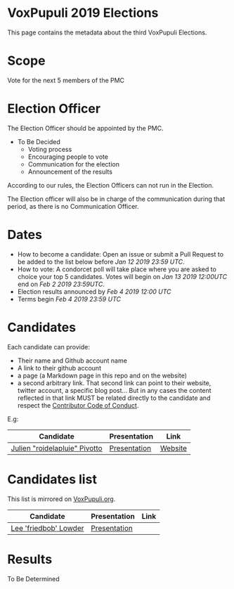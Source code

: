 # VoxPupuli 2019 Elections

This page contains the metadata about the third VoxPupuli Elections.

# Scope

Vote for the next 5 members of the PMC

# Election Officer

The Election Officer should be appointed by the PMC.

* To Be Decided
  * Voting process
  * Encouraging people to vote
  * Communication for the election
  * Announcement of the results

According to our rules, the Election Officers can not run in the Election.

The Election officer will also be in charge of the communication during that
period, as there is no Communication Officer.

# Dates

* How to become a candidate: Open an issue or submit a Pull Request to be added
  to the list below before *Jan 12 2019 23:59 UTC*.
* How to vote: A condorcet poll will take place where you are asked to choice your
  top 5 candidates. Votes will begin on *Jan 13 2019 12:00UTC* end on
  *Feb 2 2019 23:59UTC*.
* Election results announced by *Feb 4 2019 12:00 UTC*
* Terms begin *Feb 4 2019 23:59 UTC*

# Candidates

Each candidate can provide:

- Their name and Github account name
- A link to their github account
- a page (a Markdown page in this repo and on the website)
- a second arbitrary link. That second link can point to their website, twitter
  account, a specific blog post... But in any cases the content
  reflected in that link MUST be related directly to the candidate and respect
  the [Contributor Code of Conduct](https://voxpupuli.org/coc/).

E.g:

| Candidate                           | Presentation       | Link          |
| ----------------------------------- | ------------------ | ------------- |
| [Julien "roidelapluie" Pivotto][rg] | [Presentation][rp] | [Website][rl] |


[rg]:https://github.com/roidelapluie
[rp]:2016-01/roidelapluie.md
[rl]:https://roidelapluie.be

# Candidates list

This list is mirrored on [VoxPupuli.org](https://voxpupuli.org/elections).

| Candidate                    | Presentation       | Link          |
| ---------------------------- | ------------------ | ------------- |
| [Lee 'friedbob' Lowder][lc] | [Presentation][lp] |

# Results

To Be Determined

[lc]:https://github.com/llowder
[lp]:2019-01/llowder.md
